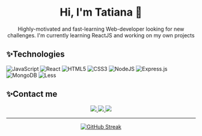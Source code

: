 <h1 align=center>Hi, I'm Tatiana 👋</h1>
<p align=center>Highly-motivated and fast-learning Web-developer looking for new challenges. I'm currently learning ReactJS and working on my own projects</p>

## ✨Technologies
![JavaScript](https://img.shields.io/badge/javascript-%23323330.svg?style=for-the-badge&logo=javascript&logoColor=%23F7DF1E)
![React](https://img.shields.io/badge/react-%2320232a.svg?style=for-the-badge&logo=react&logoColor=%2361DAFB)
![HTML5](https://img.shields.io/badge/html5-%23E34F26.svg?style=for-the-badge&logo=html5&logoColor=white)
![CSS3](https://img.shields.io/badge/css3-%231572B6.svg?style=for-the-badge&logo=css3&logoColor=white)
![NodeJS](https://img.shields.io/badge/node.js-6DA55F?style=for-the-badge&logo=node.js&logoColor=white)
![Express.js](https://img.shields.io/badge/express.js-%23404d59.svg?style=for-the-badge&logo=express&logoColor=%2361DAFB)
![MongoDB](https://img.shields.io/badge/MongoDB-%234ea94b.svg?style=for-the-badge&logo=mongodb&logoColor=white)
![Less](https://img.shields.io/badge/less-2B4C80?style=for-the-badge&logo=less&logoColor=white)

## ✨Contact me
<div align='center'>
  <a href='https://www.linkedin.com/in/tatiana-bialik/'>
    <img src='https://img.shields.io/badge/linkedin-%230077B5.svg?style=for-the-badge&logo=linkedin&logoColor=white'>
  </a>
  <a href='https://www.facebook.com/tiana.tana/'>
    <img src='https://img.shields.io/badge/Facebook-%231877F2.svg?style=for-the-badge&logo=Facebook&logoColor=white'>
  </a>
  <a href='mailto:bialik.tat@gmail.com'>
    <img src='https://img.shields.io/badge/Gmail-D14836?style=for-the-badge&logo=gmail&logoColor=white'>
  </a>
</div>

___  
<div align='center'>
                  
  [![GitHub Streak](https://streak-stats.demolab.com?user=TatianaBialik&theme=black-ice)](https://git.io/streak-stats)
                  
</div>




<!--
**TatianaBialik/TatianaBialik** is a ✨ _special_ ✨ repository because its `README.md` (this file) appears on your GitHub profile.

Here are some ideas to get you started:

- 🔭 I’m currently working on ...
- 🌱 I’m currently learning ...
- 👯 I’m looking to collaborate on ...
- 🤔 I’m looking for help with ...
- 💬 Ask me about ...
- 📫 How to reach me: ...
- 😄 Pronouns: ...
- ⚡ Fun fact: ...
-->
